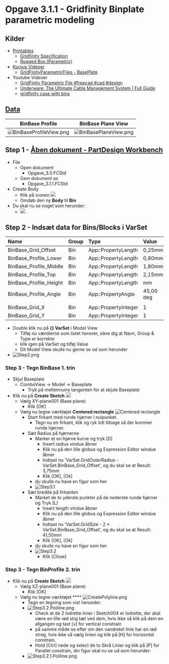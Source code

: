 # Opgave 3.1.1 - Gridfinity Binplate parametric modeling

## Kilder

* [Printables]()
  * [Gridfinity Specification](https://www.printables.com/model/417152-gridfinity-specification "grizzie17")
  * [Rugged Box (Parametric)](https://www.printables.com/model/258431-rugged-box-parametric "Whity")
* [Kursus Videoer](https://www.youtube.com/@sekt1953)
  * [GridFinityParametricFiles - BasePlate](https://youtu.be/zOC_qxB1Kig)
* Youtube Videoer
  * [GridFinity Parametric File #freecad #cad #design](https://youtu.be/rAv9zGpiyvw "Adventures in creation")
  * [Underware: The Ultimate Cable Management System | Full Guide](https://youtu.be/0TT96b98YZY?list=PLFa9atYEuNhVEwJW1WDg2C_DJdGSHJGrQ "Hands On Katie")
  * [gridfinity case with bins](https://www.youtube.com/watch?v=hjQqcGHjv50 "Jason Brain")

## [Data](https://www.printables.com/model/417152-gridfinity-specification)

|BinBase Profile|BinBase Plane View|
|:---:|:---:|
|![BinBaseProfileView.png](./Images/Opgave_3/BinBaseProfileView.png)|![BinBasePlaneView.png](./Images/Opgave_3/BinBasePlaneView.png)|

## Step 1 - [Åben dokument - PartDesign Workbench](https://wiki.freecad.org/PartDesign_Workbench)

* File 
  * Open dokument
    * Opgave_3.0.FCStd
  * Gem dokument as
    * Opgave_3.1.1.FCStd
* Create Body
  * Klik på iconen ![](./Images/Icons/CreateBody.png)
  * Omdøb den ny **Body** til **Bin**
* Du skal nu se noget som herunder:
  * ![](./Images/Opgave_3/3.1/Step1.png)

## Step 2 - Indsæt data for Bins/Blocks i VarSet

|Name|Group|Type|Value|
|:---|:---|:---|:---|
|BinBase_Grid_Offset|Bin|App::PropertyLength|0,25mm|
|BinBase_Profile_Lower|Bin|App::PropertyLength|0,80mm|
|BinBase_Profile_Middle|Bin|App::PropertyLength|1,80mm|
|BinBase_Profile_Top|Bin|App::PropertyLength|2,15mm|
|BinBase_Profile_Height|Bin|App::PropertyLength|mm|
|BinBase_Profile_Angle|Bin|App::PropertyAngle|45,00 deg|
|||||
|BinBase_Grid_X|Bin|App::PropertyInteger|1|
|BinBase_Grid_Y|Bin|App::PropertyInteger|1|

* Double klik nu på **{} VarSet** i Model View
  * Tilføj nu værdierne som listet herover, sikre dig at Navn, Group & Type er korrekte
  * klik igen på VarSet og tilføj Value
  * Dit Model View skulle nu gerne se ud som herunder
* ![Step2.png](./Images/Opgave_3/3.1/Step2a.png)

### Step 3 - Tegn BinBase 1. trin

* Skjul Baseplate
  * ComboView -> Model -> Baseplate
    * Tryk på mellemrums tangenten for at skjule Baseplate
* Klik nu på **Create Sketch** ![](./Images/Icons/CreateSketch.png)
  * Vælg XY-plane001 (Base plane)
    * Klik [OK]
  * Vælg nu tegne værktøjet **Centered rectangle** ![Centered rectangle](./Images/Icons/CenteredRectangle.png)
    * Start firkant med runde hjørner i nulpunket.
      * Tegn nu en firkant, klik og ryk lidt tilbage så der kommer runde hjørner.
    * Sæt Radius på hjørnerne
      * Marker et en hjørne kurve og tryk [D]
        * Insert radius vindue åbner
        * Klik nu på den lille globus og Expression Editor windue åbner
        * Indtast nu 'VarSet.GridOuterRadius - VarSet.BinBase_Grid_Offset', og du skal se at Result: 3,75mm
        * Klik [OK], [Ok]
      * du skulle nu have en figur som her
      * ![Step3.1](./Images/Opgave_3/3.1/Step3.1a.png)
    * Sæt bredde på firkanten
      * Market de to yderste punkter på de nederste runde hjørner og Tryk [L]
        * Insert length vindue åbner
        * Klik nu på den lille globus og Expression Editor windue åbner
        * Indtast nu 'VarSet.GridSize - 2 * VarSet.BinBase_Grid_Offset', og du skal se at Result: 41,50mm
        * Klik [OK], [Ok]
      * du skulle nu have en figur som her
      * ![Step3.2](./Images/Opgave_3/3.1/Step3.2.png)
        * Klik [Close]

### Step 3 - Tegn BinProfile 2. trin

* Klik nu på **Create Sketch** ![](./Images/Icons/CreateSketch.png)
  * Vælg XZ-plane001 (Base plane)
    * Klik [OK]
  * Vælg nu tegne værktøjet **** ![CreatePolyline.png](./Images/Icons/CreatePolyline.png)
    * Tegn en tegning som vist herunder:
    * ![Step3.2.Poliline.png](./Images/Opgave_3/3.1/Step3.2.Poliline.png)
      * Check at de 2 lodrette linier i Sketch004 er lodrette, der skal være en lille rød strg tæt ved dem, hvis ikke så klik på dem en afgangen og tast [v] for vertical constrain
      * på samme måde se efter om den vandretet linie har en rød streg, hvis ikke så vælg linien og klik på [H] for horizontal constrain.
      * Hold [Ctrl] nede og select de to Skrå Linier og klik på [P] for Parallel constrain, din figur skal nu se ud som herunder:
    * ![Step3.2.1.Poliline.png](./Images/Opgave_3/3.1/Step3.2.1.Poliline.png)
